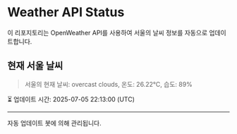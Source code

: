 
# Weather API Status

이 리포지토리는 OpenWeather API를 사용하여 서울의 날씨 정보를 자동으로 업데이트합니다.

## 현재 서울 날씨
> 서울의 현재 날씨: overcast clouds, 온도: 26.22°C, 습도: 89%

⏳ 업데이트 시간: 2025-07-05 22:13:00 (UTC)

---
자동 업데이트 봇에 의해 관리됩니다.
